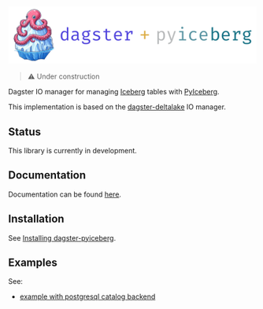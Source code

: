 ![dagster-pyiceberg](docs/assets/dagster-pyiceberg-main.png)

> ⚠️ Under construction

Dagster IO manager for managing [Iceberg](https://iceberg.apache.org/) tables with [PyIceberg](https://github.com/apache/iceberg-python).

This implementation is based on the [dagster-deltalake](https://github.com/dagster-io/dagster/tree/master/python_modules/libraries/dagster-deltalake) IO manager.

## Status

This library is currently in development.

## Documentation

Documentation can be found [here](https://jasperhg90.github.io/dagster-pyiceberg/).

## Installation

See [Installing dagster-pyiceberg](https://jasperhg90.github.io/dagster-pyiceberg/installation/).

## Examples

See:

- [example with postgresql catalog backend](https://github.com/JasperHG90/dagster-pyiceberg-example-postgres)
